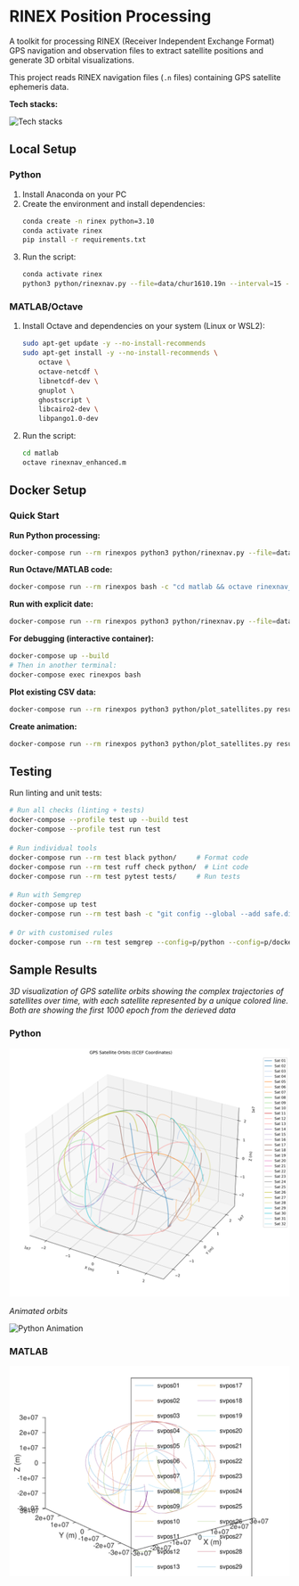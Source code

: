 # RINEX Position Processing

A toolkit for processing RINEX (Receiver Independent Exchange Format) GPS navigation and observation files to extract satellite positions and generate 3D orbital visualizations.

This project reads RINEX navigation files (`.n` files) containing GPS satellite ephemeris data.

**Tech stacks:**

![Tech stacks](https://skillicons.dev/icons?i=python,anaconda,matlab,octave,docker,bash)

## Local Setup

### Python

1. Install Anaconda on your PC
2. Create the environment and install dependencies:
   ```bash
   conda create -n rinex python=3.10
   conda activate rinex
   pip install -r requirements.txt
   ```
3. Run the script:
   ```bash
   conda activate rinex
   python3 python/rinexnav.py --file=data/chur1610.19n --interval=15 --plot
   ```

### MATLAB/Octave

1. Install Octave and dependencies on your system (Linux or WSL2):
   ```bash
   sudo apt-get update -y --no-install-recommends
   sudo apt-get install -y --no-install-recommends \
       octave \
       octave-netcdf \
       libnetcdf-dev \
       gnuplot \
       ghostscript \
       libcairo2-dev \
       libpango1.0-dev
   ```
2. Run the script:
   ```bash
   cd matlab
   octave rinexnav_enhanced.m
   ```

## Docker Setup

### Quick Start

**Run Python processing:**
```bash
docker-compose run --rm rinexpos python3 python/rinexnav.py --file=data/chur1610.19n --interval=15 --plot
```

**Run Octave/MATLAB code:**
```bash
docker-compose run --rm rinexpos bash -c "cd matlab && octave rinexnav_enhanced.m"
```

**Run with explicit date:**
```bash
docker-compose run --rm rinexpos python3 python/rinexnav.py --file=data/brdc0680.20n --date=20,3,8 --interval=100 --plot
```

**For debugging (interactive container):**
```bash
docker-compose up --build
# Then in another terminal:
docker-compose exec rinexpos bash
```

**Plot existing CSV data:**
```bash
docker-compose run --rm rinexpos python3 python/plot_satellites.py results/chur1610_python.csv --max_epochs=1000
```

**Create animation:**
```bash
docker-compose run --rm rinexpos python3 python/plot_satellites.py results/chur1610_python.csv --animation --max_epochs=1000
```

## Testing

Run linting and unit tests:

```bash
# Run all checks (linting + tests)
docker-compose --profile test up --build test
docker-compose --profile test run test

# Run individual tools
docker-compose run --rm test black python/     # Format code
docker-compose run --rm test ruff check python/  # Lint code
docker-compose run --rm test pytest tests/     # Run tests

# Run with Semgrep
docker-compose up test
docker-compose run --rm test bash -c "git config --global --add safe.directory /usr/src/app && semgrep ci --dry-run"

# Or with customised rules
docker-compose run --rm test semgrep --config=p/python --config=p/dockerfile --config=p/ci --config=p/owasp-top-ten --config=p/security-audit --config=p/secrets --config=p/supply-chain --metrics=off --error --no-git-ignore .
```

## Sample Results

*3D visualization of GPS satellite orbits showing the complex trajectories of satellites over time, with each satellite represented by a unique colored line. Both are showing the first 1000 epoch from the derieved data*

### Python

![Python](results/chur1610_python.png)

*Animated orbits*

![Python Animation](results/chur1610_python_animation.gif)

### MATLAB

![MATLAB](results/chur1610_matlab.png)
